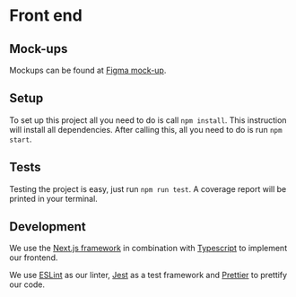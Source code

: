 # Front end

## Mock-ups

Mockups can be found at [Figma mock-up](https://www.figma.com/file/pvrjnLp3X2SUdeeXnbZD3W/OSOC?node-id=0%3A1).

## Setup

To set up this project all you need to do is call `npm install`.
This instruction will install all dependencies.
After calling this, all you need to do is run `npm start`.

## Tests

Testing the project is easy, just run `npm run test`.
A coverage report will be printed in your terminal.

## Development

We use the [Next.js framework](https://nextjs.org/) in combination with 
[Typescript](https://www.typescriptlang.org/) to implement our frontend.

We use [ESLint](https://eslint.org/) as our linter, [Jest](https://jestjs.io/) as a test framework and 
[Prettier](https://prettier.io/) to prettify our code.
